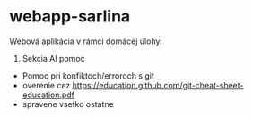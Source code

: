 # webapp-sarlina
Webová aplikácia v rámci domácej úlohy.
1. Sekcia AI pomoc
- Pomoc pri  konfiktoch/erroroch s git
- overenie cez https://education.github.com/git-cheat-sheet-education.pdf
- spravene vsetko ostatne
